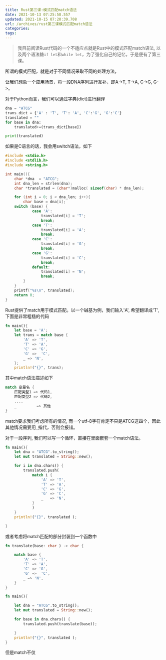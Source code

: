 ```yaml
---
title: Rust第三课:模式匹配match语法
date: 2021-10-13 07:25:58.557
updated: 2021-10-15 07:20:39.708
url: /archives/rust第三课模式匹配match语法
categories: 
tags: 
---
```


> 我目前阅读Rust代码的一个不适应点就是Rust中的模式匹配match语法, 以及两个语法糖`if let`和`while let`，为了强化自己的记忆，于是便有了第三课。

所谓的模式匹配，就是对于不同情况采取不同的处理方法，

让我们想象一个应用场景，将一段DNA序列进行互补，即A->T, T->A, C->G, G->。 

对于Python而言，我们可以通过字典(dict)进行翻译

```python
dna = "ATCG"
trans_dict = {'A' : 'T', 'T': 'A', 'C':'G', 'G':'C'}
translated = ""
for base in dna:
    translated+=(trans_dict[base])

print(translated)
```

如果是C语言的话，我会用switch语法，如下

```c
#include <stdio.h>
#include <stdlib.h>
#include <string.h>

int main(){
    char *dna  = "ATCG";
    int dna_len = strlen(dna);
    char *translated = (char*)malloc( sizeof(char) * dna_len);

    for (int i = 0; i < dna_len; i++){
        char base = dna[i];
	switch (base) {
            case 'A': 
                translated[i] = 'T';
                break;
            case 'T':
                translated[i] = 'A';
                break;
            case 'C':
                translated[i] = 'G';
                break;
            case 'G':
                translated[i] = 'C';
                break;
            default:
                translated[i] = 'N';
                break;
        }
    }
    printf("%s\n", translated);
    return 0;
}
```

Rust提供了match用于模式匹配。以一个碱基为例，我们输入'A', 希望翻译成'T', 下面是非常粗糙的代码

```rust
fn main(){
    let base = 'A';
    let trans = match base {
        'A' => 'T',
        'T' => 'A',
        'C' => 'G',
        'G' =>  'C',
        _ => 'N',
    };
    println!("{}", trans);
```

其中match语法描述如下

```rust
match 变量名 {
    匹配类型1 => 代码1,
    匹配类型2 => 代码2,
    ....
    _         => 其他
}
```


match要求我们考虑所有的情况, 而一个utf-8字符肯定不只是ATCG这四个，因此其他情况需要用`_`指代，否则会报错。

对于一段序列, 我们可以写一个循环，直接在里面嵌套一个match语法。

```rust
fn main(){
    let dna = "ATCG".to_string();
    let mut translated = String::new();

    for i in dna.chars() {
        translated.push(
            match i {
                'A' => 'T',
                'T' => 'A',
                'C' => 'G',
                'G' => 'C',
                _   => 'N',
            }
            )
    }
    println!("{}", translated );

}

```

或者考虑将match匹配的部分封装到一个函数中

```rust
fn translate(base: char ) -> char {

    match base {
        'A' => 'T',
        'T' => 'A',
        'C' => 'G',
        'G' =>  'C',
        _ => 'N',
    }
}

fn main(){

    let dna = "ATCG".to_string();
    let mut translated = String::new();

    for base in dna.chars() {
        translated.push(translate(base));

    }
    println!("{}", translated );
}
```

但是match不仅
